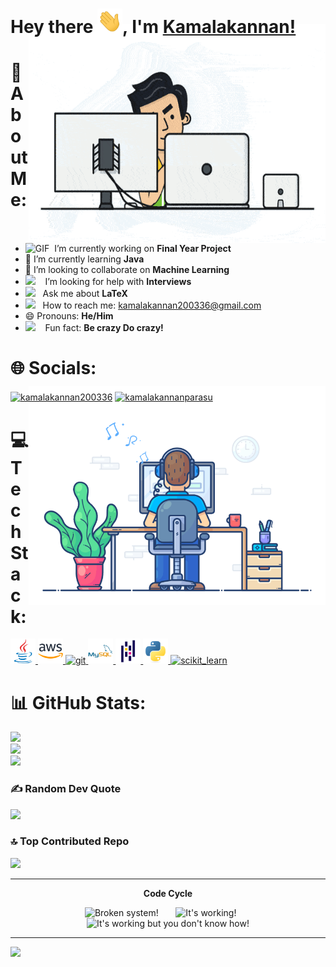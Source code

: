 # Hey there <img src="https://github.com/ysherqawi/ysherqawi/blob/master/images/wave.gif" alt="Waving Hand" width="40">, I'm [Kamalakannan!](https://github.com/Kamalakannan1)
<img src="https://github.com/Kamalakannan1/Kamalakannan1/blob/main/git_readme.gif" alt="A Developer Sitting In Front Of a Computer" style="margin-top:-40px" align="right" width="475" height="350" />

# 💫 About Me:
- <img alt="GIF" src="https://github.com/SP-XD/SP-XD/blob/main/images/Developer.gif" width="25" /> &nbsp;I’m currently working on **Final Year Project**
- 🌱 I’m currently learning **Java**
- 👯 I’m looking to collaborate on **Machine Learning**
- <img src="https://github.com/SP-XD/SP-XD/blob/main/images/hyperkitty.gif?raw=true" width="20" />&nbsp;&nbsp;&nbsp; I’m looking for help with **Interviews**
- <img src="https://github.com/SP-XD/SP-XD/blob/main/images/message.gif?raw=true" width="25" />&nbsp;&nbsp; Ask me about **LaTeX**
- <img src="https://github.com/SP-XD/SP-XD/blob/main/images/letterbox.gif?raw=true" width="25" /> &nbsp; How to reach me: kamalakannan200336@gmail.com
- 😄 Pronouns: **He/Him**
- <img src="https://github.com/SP-XD/SP-XD/blob/main/images/lightning.gif?raw=true" width="12" />&nbsp;&nbsp;&nbsp;&nbsp;Fun fact: **Be crazy Do crazy!**

# 🌐 Socials:
<p align="left">
<a href="https://linkedin.com/in/kamalakannan200336" target="blank"><img align="center" src="https://raw.githubusercontent.com/rahuldkjain/github-profile-readme-generator/master/src/images/icons/Social/linked-in-alt.svg" alt="kamalakannan200336" height="30" width="40" /></a>
<a href="https://kaggle.com/kamalakannanparasu" target="blank"><img align="center" src="https://raw.githubusercontent.com/rahuldkjain/github-profile-readme-generator/master/src/images/icons/Social/kaggle.svg" alt="kamalakannanparasu" height="30" width="40" /></a>
</p>

<img src="https://github.com/Kamalakannan1/Kamalakannan1/blob/main/dev-working_rounded.gif" alt="A Developer Sitting In Front Of a Computer" style="margin-top:-40px" align="right" width="475" height="350" />

# 💻 Tech Stack:
<p align="left"> <a href="https://www.java.com" target="_blank" rel="noreferrer"> <img src="https://raw.githubusercontent.com/devicons/devicon/master/icons/java/java-original.svg" alt="java" width="40" height="40"/> </a> <a href="https://aws.amazon.com" target="_blank" rel="noreferrer"> <img src="https://raw.githubusercontent.com/devicons/devicon/master/icons/amazonwebservices/amazonwebservices-original-wordmark.svg" alt="aws" width="40" height="40"/> </a> <a href="https://git-scm.com/" target="_blank" rel="noreferrer"> <img src="https://www.vectorlogo.zone/logos/git-scm/git-scm-icon.svg" alt="git" width="40" height="40"/> </a>  <a href="https://www.mysql.com/" target="_blank" rel="noreferrer"> <img src="https://raw.githubusercontent.com/devicons/devicon/master/icons/mysql/mysql-original-wordmark.svg" alt="mysql" width="40" height="40"/> </a> <a href="https://pandas.pydata.org/" target="_blank" rel="noreferrer"> <img src="https://raw.githubusercontent.com/devicons/devicon/2ae2a900d2f041da66e950e4d48052658d850630/icons/pandas/pandas-original.svg" alt="pandas" width="40" height="40"/> </a> <a href="https://www.python.org" target="_blank" rel="noreferrer"> <img src="https://raw.githubusercontent.com/devicons/devicon/master/icons/python/python-original.svg" alt="python" width="40" height="40"/> </a> <a href="https://scikit-learn.org/" target="_blank" rel="noreferrer"> <img src="https://upload.wikimedia.org/wikipedia/commons/0/05/Scikit_learn_logo_small.svg" alt="scikit_learn" width="40" height="40"/> </a> </p>


# 📊 GitHub Stats:
![](https://github-readme-stats-sigma-five.vercel.app/api?username=Kamalakannan1&theme=city_light&hide_border=false&include_all_commits=false&count_private=false)<br/>
![](https://github-readme-streak-stats.herokuapp.com/?user=Kamalakannan1&theme=city_light&hide_border=false)<br/>
![](https://github-readme-stats-sigma-five.vercel.app/api/top-langs/?username=Kamalakannan1&theme=city_light&hide_border=false&include_all_commits=false&count_private=false&layout=compact)

### ✍️ Random Dev Quote
![](https://quotes-github-readme.vercel.app/api?type=horizontal&theme=light)

### 🔝 Top Contributed Repo
![](https://github-contributor-stats.vercel.app/api?username=Kamalakannan1&limit=5&theme=flat&combine_all_yearly_contributions=true)

<div align="center" width="50">
<hr></hr>

**Code Cycle**<br>

<img src="https://raw.githubusercontent.com/Tarikul-Islam-Anik/Animated-Fluent-Emojis/master/Emojis/Smilies/Face%20with%20Spiral%20Eyes.png" width="10%" alt="Broken system!"/> 
&nbsp;&nbsp;&nbsp;&nbsp;&nbsp;
<img src="https://raw.githubusercontent.com/Tarikul-Islam-Anik/Animated-Fluent-Emojis/master/Emojis/Smilies/Relieved%20Face.png" width="10%" alt="It's working!"/> &nbsp;&nbsp;&nbsp;&nbsp;&nbsp;
<img src="https://raw.githubusercontent.com/Tarikul-Islam-Anik/Animated-Fluent-Emojis/master/Emojis/Smilies/Astonished%20Face.png" width="10%" alt="It's working but you don't know how!"/><br>
</div>


---
[![](https://visitcount.itsvg.in/api?id=Kamalakannan1&icon=0&color=12)](https://visitcount.itsvg.in)
